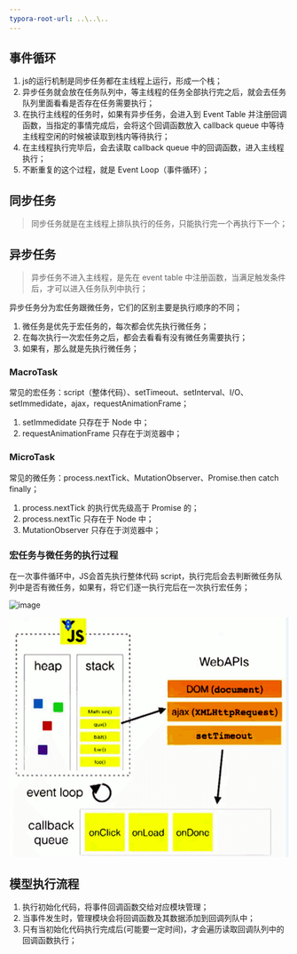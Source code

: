 ```yaml
---
typora-root-url: ..\..\..
---
```


## 事件循环

1. js的运行机制是同步任务都在主线程上运行，形成一个栈；
2. 异步任务就会放在任务队列中，等主线程的任务全部执行完之后，就会去任务队列里面看看是否存在任务需要执行；
3. 在执行主线程的任务时，如果有异步任务，会进入到 Event Table 并注册回调函数，当指定的事情完成后，会将这个回调函数放入 callback queue 中等待主线程空闲的时候被读取到栈内等待执行；
4. 在主线程执行完毕后，会去读取 callback queue 中的回调函数，进入主线程执行；
5. 不断重复的这个过程，就是 Event Loop（事件循环）；

## 同步任务

> 同步任务就是在主线程上排队执行的任务，只能执行完一个再执行下一个；

## 异步任务

> 异步任务不进入主线程，是先在 event table 中注册函数，当满足触发条件后，才可以进入任务队列中执行；

异步任务分为宏任务跟微任务，它们的区别主要是执行顺序的不同；

1. 微任务是优先于宏任务的，每次都会优先执行微任务；
2. 在每次执行一次宏任务之后，都会去看看有没有微任务需要执行；
3. 如果有，那么就是先执行微任务；

### MacroTask

常见的宏任务：script（整体代码）、setTimeout、setInterval、I/O、setImmedidate，ajax，requestAnimationFrame；

1. setImmedidate 只存在于 Node 中；
2. requestAnimationFrame 只存在于浏览器中；

### MicroTask

常见的微任务：process.nextTick、MutationObserver、Promise.then catch finally；

1. process.nextTick 的执行优先级高于 Promise 的； 
2. process.nextTic 只存在于 Node 中；
3. MutationObserver 只存在于浏览器中；

### 宏任务与微任务的执行过程

在一次事件循环中，JS会首先执行整体代码 script，执行完后会去判断微任务队列中是否有微任务，如果有，将它们逐一执行完后在一次执行宏任务；

![image](https://user-gold-cdn.xitu.io/2019/1/9/16831353b00ff06c?w=667&h=592&f=png&s=48343)

![事件循环图](/images/事件机制/事件循环图.jpg)



## 模型执行流程

1. 执行初始化代码，将事件回调函数交给对应模块管理；
2. 当事件发生时，管理模块会将回调函数及其数据添加到回调列队中；
3. 只有当初始化代码执行完成后(可能要一定时间)，才会遍历读取回调队列中的回调函数执行；

